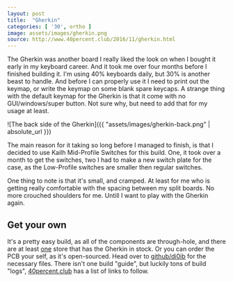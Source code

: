 ```yaml
---
layout: post
title:  "Gherkin"
categories: [ '30', ortho ]
image: assets/images/gherkin.png
source: http://www.40percent.club/2016/11/gherkin.html
---
```


The Gherkin was another board I really liked the look on when I bought it early in my keyboard career. And it took me
over four months before I finished building it. I'm using 40% keyboards daily, but 30% is another beast to handle. And
before I can properly use it I need to print out the keymap, or write the keymap on some blank spare keycaps. A strange
thing with the default keymap for the Gherkin is that it come with no GUI/windows/super button. Not sure why, but need
to add that for my usage at least.

![The back side of the Gherkin]({{ "assets/images/gherkin-back.png" | absolute_url }})

The main reason for it taking so long before I managed to finish, is that I decided to use Kailh Mid-Profile
Switches for this build. One, it took over a month to get the switches, two I had to make a new switch plate for the
case, as the Low-Profile switches are smaller then regular switches.

One thing to note is that it's small, and cramped. At least for me who is getting really comfortable with the spacing
between my split boards. No more crouched shoulders for me. Untill I want to play with the Gherkin again.

## Get your own

It's a pretty easy build, as all of the components are through-hole, and there are at least
[one](https://mechboards.co.uk/shop/kits/ortholinear-kits/gherkin-kit/) store that has the Gherkin in stock. Or you can
order the PCB your self, as it's open-sourced. Head over to
[github/di0ib](https://github.com/di0ib/Misc/tree/master/16mm) for the necessary files. There isn't one build "guide",
but luckily tons of build "logs", [40percent.club](http://www.40percent.club/2017/11/gherkin-links.html) has a list of
links to follow.
